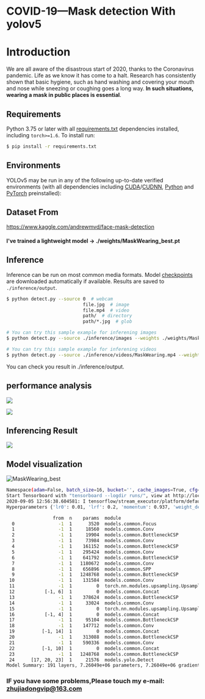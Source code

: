 # **COVID-19**—Mask detection With yolov5

# Introduction

We are all aware of the disastrous start of 2020, thanks to the Coronavirus pandemic. Life as we know it has come to a halt. Research has consistently shown that basic hygiene, such as hand washing and covering your mouth and nose while sneezing or coughing goes a long way. **In such situations,** **wearing a mask in public places is essential**.

## Requirements

Python 3.75 or later with all [requirements.txt](https://github.com/ultralytics/yolov5/blob/master/requirements.txt) dependencies installed, including `torch>=1.6`. To install run:
```bash
$ pip install -r requirements.txt
```


## Environments

YOLOv5 may be run in any of the following up-to-date verified environments (with all dependencies including [CUDA](https://developer.nvidia.com/cuda)/[CUDNN](https://developer.nvidia.com/cudnn), [Python](https://www.python.org/) and [PyTorch](https://pytorch.org/) preinstalled):

## Dataset From

https://www.kaggle.com/andrewmvd/face-mask-detection

#### I've trained a lightweight model -> ./weights/MaskWearing_best.pt


## Inference

Inference can be run on most common media formats. Model [checkpoints](https://drive.google.com/open?id=1Drs_Aiu7xx6S-ix95f9kNsA6ueKRpN2J) are downloaded automatically if available. Results are saved to `./inference/output`.
```bash
$ python detect.py --source 0  # webcam
                            file.jpg  # image 
                            file.mp4  # video
                            path/  # directory
                            path/*.jpg  # glob
```

```bash
# You can try this sample example for inferening images
$ python detect.py --source ./inference/images --weights ./weights/MaskWearing_best.pt --conf 0.4
```

```bash
# You can try this sample example for inferening videos
$ python detect.py --source ./inference/videos/MaskWearing.mp4 --weights ./weights/MaskWearing.pt --conf 0.4
```

You can check you result in ./inference/output.

##  performance analysis 

![](https://github.com/ZhuJD-China/Mask_Wearing_best/raw/master/weights/MaskWearing_results.png)

![](https://github.com/ZhuJD-China/Mask_Wearing_best/raw/master/weights/MaskWearing_labels.png)

## Inferencing Result

![](https://github.com/ZhuJD-China/Mask_Wearing_best/raw/master/weights/MaskWearing_test_batch0_gt.jpg)

## Model visualization

![MaskWearing_best](https://github.com/ZhuJD-China/Mask_Wearing_best/raw/master/weights/MaskWearing_best.png)

```bash
Namespace(adam=False, batch_size=16, bucket='', cache_images=True, cfg='./models/custom_yolov5s.yaml', data='../data.yaml', device='', epochs=200, evolve=False, global_rank=-1, hyp='data/hyp.scratch.yaml', image_weights=False, img_size=[416, 416], local_rank=-1, logdir='runs/', multi_scale=False, name='yolov5s_results', noautoanchor=False, nosave=False, notest=False, rect=False, resume=False, single_cls=False, sync_bn=False, total_batch_size=16, weights='', workers=8, world_size=1)
Start Tensorboard with "tensorboard --logdir runs/", view at http://localhost:6006/
2020-09-05 12:56:38.604581: I tensorflow/stream_executor/platform/default/dso_loader.cc:48] Successfully opened dynamic library libcudart.so.10.1
Hyperparameters {'lr0': 0.01, 'lrf': 0.2, 'momentum': 0.937, 'weight_decay': 0.0005, 'giou': 0.05, 'cls': 0.5, 'cls_pw': 1.0, 'obj': 1.0, 'obj_pw': 1.0, 'iou_t': 0.2, 'anchor_t': 4.0, 'fl_gamma': 0.0, 'hsv_h': 0.015, 'hsv_s': 0.7, 'hsv_v': 0.4, 'degrees': 0.0, 'translate': 0.1, 'scale': 0.5, 'shear': 0.0, 'perspective': 0.0, 'flipud': 0.0, 'fliplr': 0.5, 'mixup': 0.0}

                 from  n    params  module                                  arguments                     
  0                -1  1      3520  models.common.Focus                     [3, 32, 3]                    
  1                -1  1     18560  models.common.Conv                      [32, 64, 3, 2]                
  2                -1  1     19904  models.common.BottleneckCSP             [64, 64, 1]                   
  3                -1  1     73984  models.common.Conv                      [64, 128, 3, 2]               
  4                -1  1    161152  models.common.BottleneckCSP             [128, 128, 3]                 
  5                -1  1    295424  models.common.Conv                      [128, 256, 3, 2]              
  6                -1  1    641792  models.common.BottleneckCSP             [256, 256, 3]                 
  7                -1  1   1180672  models.common.Conv                      [256, 512, 3, 2]              
  8                -1  1    656896  models.common.SPP                       [512, 512, [5, 9, 13]]        
  9                -1  1   1248768  models.common.BottleneckCSP             [512, 512, 1, False]          
 10                -1  1    131584  models.common.Conv                      [512, 256, 1, 1]              
 11                -1  1         0  torch.nn.modules.upsampling.Upsample    [None, 2, 'nearest']          
 12           [-1, 6]  1         0  models.common.Concat                    [1]                           
 13                -1  1    378624  models.common.BottleneckCSP             [512, 256, 1, False]          
 14                -1  1     33024  models.common.Conv                      [256, 128, 1, 1]              
 15                -1  1         0  torch.nn.modules.upsampling.Upsample    [None, 2, 'nearest']          
 16           [-1, 4]  1         0  models.common.Concat                    [1]                           
 17                -1  1     95104  models.common.BottleneckCSP             [256, 128, 1, False]          
 18                -1  1    147712  models.common.Conv                      [128, 128, 3, 2]              
 19          [-1, 14]  1         0  models.common.Concat                    [1]                           
 20                -1  1    313088  models.common.BottleneckCSP             [256, 256, 1, False]          
 21                -1  1    590336  models.common.Conv                      [256, 256, 3, 2]              
 22          [-1, 10]  1         0  models.common.Concat                    [1]                           
 23                -1  1   1248768  models.common.BottleneckCSP             [512, 512, 1, False]          
 24      [17, 20, 23]  1     21576  models.yolo.Detect                      [3, [[10, 13, 16, 30, 33, 23], [30, 61, 62, 45, 59, 119], [116, 90, 156, 198, 373, 326]], [128, 256, 512]]
Model Summary: 191 layers, 7.26049e+06 parameters, 7.26049e+06 gradients
```

### IF you have some problems,Please touch my e-mail: zhujiadongvip@163.com
